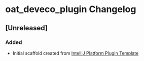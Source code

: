<!-- Keep a Changelog guide -> https://keepachangelog.com -->

# oat_deveco_plugin Changelog

## [Unreleased]
### Added
- Initial scaffold created from [IntelliJ Platform Plugin Template](https://github.com/JetBrains/intellij-platform-plugin-template)
